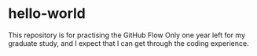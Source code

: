 # hello-world
This repository is for practising the GitHub Flow
Only one year left for my graduate study, and I expect that I can get through the coding experience.
